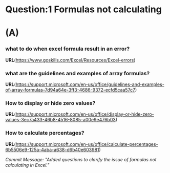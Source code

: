 # Question:1 Formulas not calculating
# (A)

### what to do when excel formula result in an error?

**URL**(https://www.goskills.com/Excel/Resources/Excel-errors)

### what are the guidelines and examples of array formulas?

**URL**(https://support.microsoft.com/en-us/office/guidelines-and-examples-of-array-formulas-7d94a64e-3ff3-4686-9372-ecfd5caa57c7)

### How to display or hide zero values?

**URL**(https://support.microsoft.com/en-us/office/display-or-hide-zero-values-3ec7a433-46b8-4516-8085-a00e9e476b03)

### How to calculate percentages?

**URL**(https://support.microsoft.com/en-us/office/calculate-percentages-6b5506e9-125a-4aba-a638-d6b40e603981)

_Commit Message: "Added questions to clarify the issue of formulas not calculating in Excel."_



